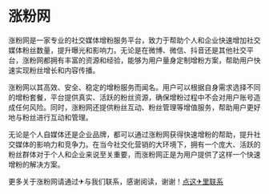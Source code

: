 # 涨粉网

涨粉网是一家专业的社交媒体增粉服务平台，致力于帮助个人和企业快速增加社交媒体粉丝数量，提升曝光和影响力。无论是在微博、微信、抖音还是其他社交平台，涨粉网都拥有丰富的资源和经验，能够为用户量身定制增粉方案，帮助用户快速实现粉丝增长和内容传播。

涨粉网以其高效、安全、稳定的增粉服务而闻名。用户可以根据自身需求选择不同的增粉套餐，平台提供真实、活跃的粉丝资源，确保增粉过程中不会对用户账号造成任何风险。同时，涨粉网还提供粉丝互动、粉丝管理等增值服务，帮助用户更好地与粉丝进行互动和管理。

无论是个人自媒体还是企业品牌，都可以通过涨粉网获得快速增粉的帮助，提升社交媒体的影响力和竞争力。在当今社交化营销的大环境下，拥有一个庞大、活跃的粉丝群体对于个人和企业来说至关重要，而涨粉网正是为用户提供了这样一个快速增粉的解决方案。

更多关于涨粉网请通过✈与我们联系，感谢阅读，谢谢！[点这✈里联系](https://lm.k02.cc)